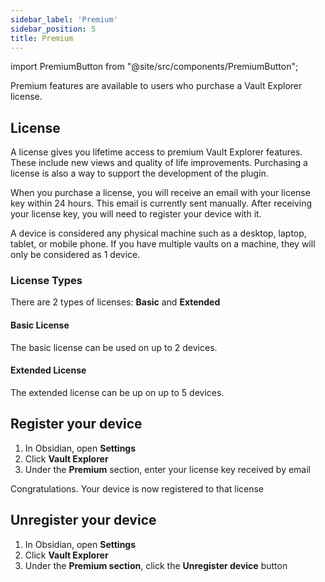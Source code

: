 ```yaml
---
sidebar_label: 'Premium'
sidebar_position: 5
title: Premium
---
```


import PremiumButton from "@site/src/components/PremiumButton";

<span className="large-text">Premium features are available to users who purchase a Vault Explorer license.</span>

## License

A license gives you lifetime access to premium Vault Explorer features. These include new views and quality of life improvements. Purchasing a license is also a way to support the development of the plugin.

When you purchase a license, you will receive an email with your license key within 24 hours. This email is currently sent manually. After receiving your license key, you will need to register your device with it.

A device is considered any physical machine such as a desktop, laptop, tablet, or mobile phone. If you have multiple vaults on a machine, they will only be considered as 1 device.


### License Types

There are 2 types of licenses: **Basic** and **Extended**

#### Basic License

The basic license can be used on up to 2 devices.

#### Extended License
 
The extended license can be up on up to 5 devices.

<PremiumButton/>

## Register your device

1. In Obsidian, open **Settings**
2. Click **Vault Explorer**
3. Under the **Premium** section, enter your license key received by email

Congratulations. Your device is now registered to that license

## Unregister your device

1. In Obsidian, open **Settings**
2. Click **Vault Explorer**
3. Under the **Premium section**, click the **Unregister device** button